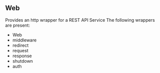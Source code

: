 ## Web

Provides an http wrapper for a REST API Service
The following wrappers are present:

- Web
- middleware
- redirect
- request
- response
- shutdown
- auth
